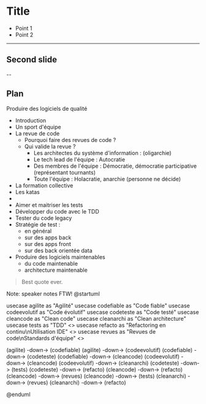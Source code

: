 # Title

- Point 1
- Point 2

---

## Second slide

--

## Plan

Produire des logiciels de qualité

*  Introduction
*  Un sport d'équipe
  * La revue de code
    * Pourquoi faire des revues de code ?
    * Qui valide la revue ?
      * Les architectes du système d'information : (oligarchie)
      * Le tech lead de l'équipe : Autocratie
      * Des membres de l'équipe : Démocratie, démocratie participative (représentant tournants)
      * Toute l'équipe : Holacratie, anarchie (personne ne décide)
  * La formation collective
  * Les katas
  * 
*  Aimer et maitriser les tests
  * Développer du code avec le TDD
  * Tester du code legacy
  * Stratégie de test : 
    * en général
    * sur des apps back
    * sur des apps front
    * sur des back orientée data
* Produire des logiciels maintenables
  * du code maintenable
  * architecture maintenable


> Best quote ever.



Note: speaker notes FTW!
@startuml

usecase agilite as "Agilité"
usecase codefiable as "Code fiable"
usecase codeevolutif as "Code évolutif"
usecase codeteste as "Code testé"
usecase cleancode as "Clean code"
usecase cleanarchi as "Clean architecture"
usecase tests as "TDD" <<Pratiques>>
usecase refacto as "Refactoring en continu\nUtilisation IDE" <<Pratiques>>
usecase revues as "Revues de code\nStandards d'équipe" <<Pratiques>>

(agilite) -down-> (codefiable)
(agilite) -down-> (codeevolutif)
(codefiable) -down-> (codeteste)
(codefiable) -down-> (cleancode)
(codeevolutif) -down-> (cleancode)
(codeevolutif) -down-> (cleanarchi)
(codeteste) -down-> (tests)
(codeteste) -down-> (refacto)
(cleancode) -down-> (refacto)
(cleancode) -down-> (revues)
(cleancode) -down-> (tests)
(cleanarchi) -down-> (revues)
(cleanarchi) -down-> (refacto)

@enduml
